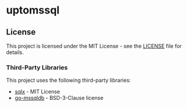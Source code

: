 # uptomssql

## License

This project is licensed under the MIT License - see the [LICENSE](LICENSE) file for details.

### Third-Party Libraries

This project uses the following third-party libraries:
- [sqlx](https://github.com/jmoiron/sqlx) - MIT License
- [go-mssqldb](https://github.com/microsoft/go-mssqldb) - BSD-3-Clause license
